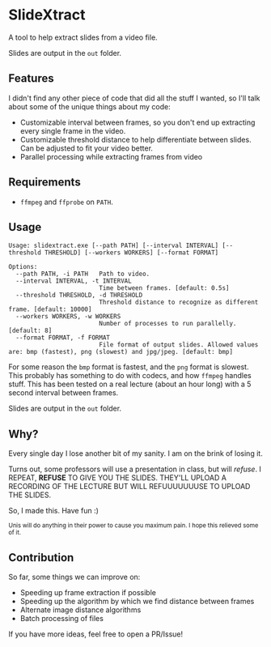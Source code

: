# SlideXtract

A tool to help extract slides from a video file.

Slides are output in the `out` folder.

## Features

I didn't find any other piece of code that did all the stuff I wanted, so I'll talk about some of the unique things about my code:

- Customizable interval between frames, so you don't end up extracting every single frame in the video.
- Customizable threshold distance to help differentiate between slides. Can be adjusted to fit your video better.
- Parallel processing while extracting frames from video

## Requirements

- `ffmpeg` and `ffprobe` on `PATH`.

## Usage

```
Usage: slidextract.exe [--path PATH] [--interval INTERVAL] [--threshold THRESHOLD] [--workers WORKERS] [--format FORMAT]

Options:
  --path PATH, -i PATH   Path to video.
  --interval INTERVAL, -t INTERVAL
                         Time between frames. [default: 0.5s]
  --threshold THRESHOLD, -d THRESHOLD
                         Threshold distance to recognize as different frame. [default: 10000]
  --workers WORKERS, -w WORKERS
                         Number of processes to run parallelly. [default: 8]
  --format FORMAT, -f FORMAT
                         File format of output slides. Allowed values are: bmp (fastest), png (slowest) and jpg/jpeg. [default: bmp]
```

For some reason the `bmp` format is fastest, and the `png` format is slowest. This probably has something to do with codecs, and how `ffmpeg` handles stuff. This has been tested on a real lecture (about an hour long) with a 5 second interval between frames.

Slides are output in the `out` folder.

## Why?

Every single day I lose another bit of my sanity. I am on the brink of losing it.

Turns out, some professors will use a presentation in class, but will _refuse_. I REPEAT, **REFUSE** TO GIVE YOU THE SLIDES. THEY'LL UPLOAD A RECORDING OF THE LECTURE BUT WILL REFUUUUUUUSE TO UPLOAD THE SLIDES.

So, I made this. Have fun :)

<sup>Unis will do anything in their power to cause you maximum pain. I hope this relieved some of it.</sup>

## Contribution

So far, some things we can improve on:

- Speeding up frame extraction if possible
- Speeding up the algorithm by which we find distance between frames
- Alternate image distance algorithms
- Batch processing of files

If you have more ideas, feel free to open a PR/Issue!
